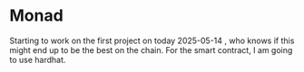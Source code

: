 # Monad

Starting to work on the first project on today 2025-05-14 , who knows if this might end up to be the best on the chain.
For the smart contract, I am going to use hardhat.
